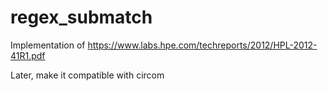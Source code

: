 # regex_submatch

Implementation of https://www.labs.hpe.com/techreports/2012/HPL-2012-41R1.pdf

Later, make it compatible with circom
